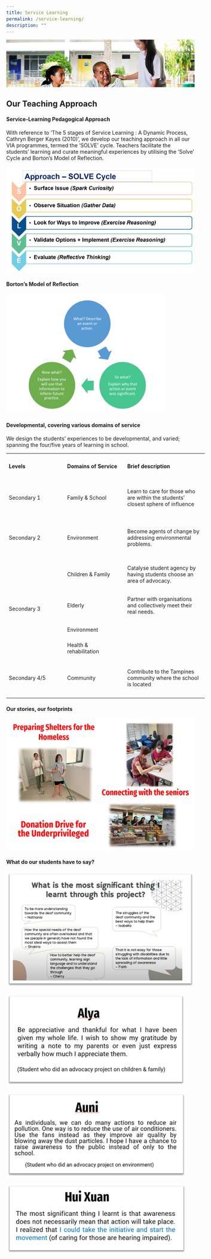 ```yaml
---
title: Service Learning
permalink: /service-learning/
description: ""
---
```

![](/images/Character%20Education/Service%20Learning%20Banner.jpg)

Our Teaching Approach
----------------
#### Service-Learning Pedagogical Approach

With reference to ‘The 5 stages of Service Learning : A Dynamic Process, Cathryn Berger Kayes (2010)’, we develop our teaching approach in all our VIA programmes, termed the ‘SOLVE’ cycle. Teachers facilitate the students’ learning and curate meaningful experiences by utilising the ‘Solve’ Cycle and Borton’s Model of Reflection. 


![](/images/Character%20Education/Picture1.png)

#### Borton’s Model of Reflection

![](/images/Character%20Education/Picture2.png)

#### Developmental, covering various domains of service

We design the students’ experiences to be developmental, and varied; spanning the four/five years of learning in school.


<table border="0" cellpadding="0" cellspacing="0" width="529" style="border-collapse:
 collapse;width:398pt"><colgroup><col width="154" style="mso-width-source:userset;mso-width-alt:5632;width:116pt"> <col width="157" style="mso-width-source:userset;mso-width-alt:5741;width:118pt"> <col width="218" style="mso-width-source:userset;mso-width-alt:7972;width:164pt"></colgroup><tbody><tr height="64" style="mso-height-source:userset;height:48.0pt;mso-yfti-firstrow:
  yes;mso-yfti-irow:0"><td height="64" class="xl65" width="154" style="height:48.0pt;width:116pt"><span style="mso-color-alt:windowtext"><b>Levels</b></span></td><td class="xl65" width="157" style="border-left:none;width:118pt"><span style="mso-color-alt:windowtext"><b>Domains of Service</b><span style="mso-spacerun:yes">&nbsp;</span></span></td><td class="xl65" width="218" style="border-left:none;width:164pt"><span style="mso-color-alt:windowtext"><b>Brief description</b></span></td></tr><tr height="94" style="mso-height-source:userset;height:70.5pt;mso-yfti-irow:
  1"><td height="94" class="xl66" width="154" style="height:70.5pt;border-top:none;
  width:116pt">Secondary 1</td><td class="xl66" width="157" style="border-top:none;border-left:none;width:118pt">Family &amp; School<span style="mso-spacerun:yes">&nbsp;</span></td><td class="xl66" width="218" style="border-top:none;border-left:none;width:164pt">Learn to care for those who are within the students’ closest sphere of influence<span style="mso-spacerun:yes">&nbsp;</span></td></tr><tr height="110" style="mso-height-source:userset;height:82.5pt;mso-yfti-irow:
  2"><td height="110" class="xl66" width="154" style="height:82.5pt;border-top:none;
  width:116pt">Secondary 2</td><td class="xl66" width="157" style="border-top:none;border-left:none;width:118pt">Environment<span style="mso-spacerun:yes">&nbsp;</span></td><td class="xl66" width="218" style="border-top:none;border-left:none;width:164pt">Become agents of change by addressing environmental problems.<span style="mso-spacerun:yes">&nbsp;</span></td></tr><tr height="81" style="mso-height-source:userset;height:60.75pt;mso-yfti-irow:
  3"><td rowspan="4" height="248" class="xl66" width="154" style="height:186.0pt;
  border-top:none;width:116pt">Secondary 3<span style="mso-spacerun:yes">&nbsp;&nbsp;</span></td><td class="xl66" width="157" style="border-top:none;border-left:none;width:118pt">Children &amp; Family<span style="mso-spacerun:yes">&nbsp;</span></td><td class="xl66" width="218" style="border-top:none;border-left:none;width:164pt">Catalyse student agency by having students choose an area of advocacy.<span style="mso-spacerun:yes">&nbsp;</span></td></tr><tr height="78" style="mso-height-source:userset;height:58.5pt"><td height="78" class="xl66" width="157" style="height:58.5pt;border-top:none;
  border-left:none;width:118pt">Elderly<span style="mso-spacerun:yes">&nbsp;</span></td><td class="xl66" width="218" style="border-top:none;border-left:none;width:164pt">Partner with organisations and collectively meet their real needs.<span style="mso-spacerun:yes">&nbsp;</span></td></tr><tr height="42" style="mso-height-source:userset;height:31.5pt"><td height="42" class="xl66" width="157" style="height:31.5pt;border-top:none;
  border-left:none;width:118pt">Environment<span style="mso-spacerun:yes">&nbsp;</span></td><td class="xl67" width="218" style="border-top:none;border-left:none;width:164pt">&nbsp;</td></tr><tr height="47" style="mso-height-source:userset;height:35.25pt"><td height="47" class="xl66" width="157" style="height:35.25pt;border-top:none;
  border-left:none;width:118pt">Health &amp; rehabilitation<span style="mso-spacerun:yes">&nbsp;</span></td><td class="xl67" width="218" style="border-top:none;border-left:none;width:164pt">&nbsp;</td></tr><tr height="101" style="mso-height-source:userset;height:75.75pt;mso-yfti-irow:
  4;mso-yfti-lastrow:yes"><td height="101" class="xl66" width="154" style="height:75.75pt;border-top:none;
  width:116pt">Secondary 4/5</td><td class="xl66" width="157" style="border-top:none;border-left:none;width:118pt">Community<span style="mso-spacerun:yes">&nbsp;</span></td><td class="xl66" width="218" style="border-top:none;border-left:none;width:164pt">Contribute to the Tampines community where the school is located</td></tr></tbody></table>
	
#### Our stories, our footprints

![](/images/Character%20Education/Picture3.png)

#### What do our students have to say?

![](/images/Character%20Education/Picture4.png)

![](/images/Character%20Education/Picture5.png)

![](/images/Character%20Education/Picture6.png)

![](/images/Character%20Education/Picture7.png)